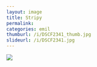 ```yaml
---
layout: image
title: Stripy
permalink: 
categories: emil
thumburl: /i/DSCF2341_thumb.jpg
slideurl: /i/DSCF2341.jpg
---
```


![]({{site.url}}/i/DSCF2341.jpg)
